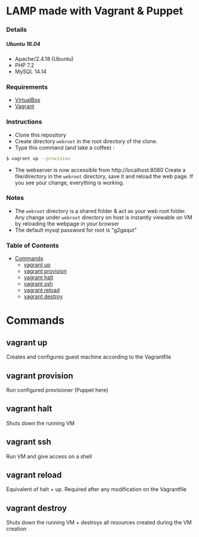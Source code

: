 LAMP made with Vagrant & Puppet
===============================

### Details

##### Ubuntu 16.04
* Apache/2.4.18 (Ubuntu)
* PHP 7.2
* MySQL 14.14

### Requirements
* [VirtualBox](https://www.virtualbox.org/)
* [Vagrant](https://www.vagrantup.com/)

### Instructions
* Clone this repository
* Create directory `webroot` in the root directory of the clone.
* Type this command (and take a coffee) :
```bash
$ vagrant up --provision
```
* The webserver is now accessible from http://localhost:8080 
Create a file/directory in the `webroot` directory, save it and reload the web page. If you see your change, everything is working. 

### Notes
* The `webroot` directory is a shared folder & act as your web root folder. Any change under `webroot` directory on host is instantly viewable on VM by reloading the webpage in your browser
* The default mysql password for root is "g2gaqut"

### Table of Contents

* [Commands](#commands)
  * [vagrant up](#vagrant-up)
  * [vagrant provision](#vagrant-provision)
  * [vagrant halt](#vagrant-halt)
  * [vagrant ssh](#vagrant-ssh)
  * [vagrant reload](#vagrant-reload)
  * [vagrant destroy](#vagrant-destroy)

Commands
========

vagrant up
----------

Creates and configures guest machine according to the Vagrantfile

vagrant provision
-----------------

Run configured provisioner (Puppet here)

vagrant halt
------------

Shuts down the running VM 

vagrant ssh
-----------

Run VM and give access on a shell

vagrant reload
--------------

Equivalent of halt + up. Required after any modification on the Vagrantfile

vagrant destroy
---------------

Shuts down the running VM + destroys all resources created during the VM creation